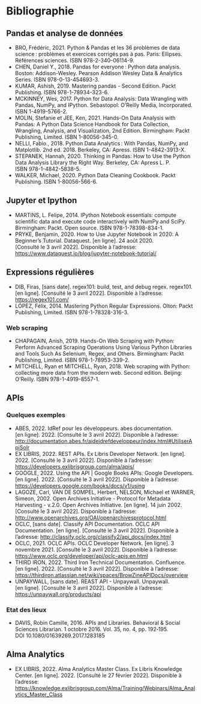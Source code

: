 # Bibliographie
## Pandas et analyse de données
* BRO, Frédéric, 2021. Python & Pandas et les 36 problèmes de data science : problèmes et exercices corrigés pas à pas. Paris: Ellipses. Références sciences. ISBN 978-2-340-06114-9. 
* CHEN, Daniel Y., 2018. Pandas for everyone : Python data analysis. Boston: Addison-Wesley. Pearson Addison Wesley Data & Analytics Series. ISBN 978-0-13-454693-3.
* KUMAR, Ashish, 2019. Mastering pandas - Second Edition. Packt Publishing. ISBN 978-1-78934-323-6.
* MCKINNEY, Wes, 2017. Python for Data Analysis: Data Wrangling with Pandas, NumPy, and IPython. Sebastopol: O’Reilly Media, Incorporated. ISBN 1-4919-5766-2.
* MOLIN, Stefanie et JEE, Ken, 2021. Hands-On Data Analysis with Pandas: A Python Data Science Handbook for Data Collection, Wrangling, Analysis, and Visualization, 2nd Edition. Birmingham: Packt Publishing, Limited. ISBN 1-80056-345-0. 
* NELLI, Fabio., 2018. Python Data Analytics : With Pandas, NumPy, and Matplotlib. 2nd ed. 2018. Berkeley, CA: Apress. ISBN 1-4842-3913-X. 
* STEPANEK, Hannah, 2020. Thinking in Pandas: How to Use the Python Data Analysis Library the Right Way. Berkeley, CA: Apress L. P. ISBN 978-1-4842-5838-5. 
* WALKER, Michael, 2020. Python Data Cleaning Cookbook. Packt Publishing. ISBN 1-80056-566-6. 

## Jupyter et Ipython
* MARTINS, L. Felipe, 2014. IPython Notebook essentials: compute scientific data and execute code interactively with NumPy and SciPy. Birmingham: Packt. Open source. ISBN 978-1-78398-834-1.
* PRYKE, Benjamin, 2020. How to Use Jupyter Notebook in 2020: A Beginner’s Tutorial. Dataquest. [en ligne]. 24 août 2020. [Consulté le 3 avril 2022]. Disponible à l’adresse: https://www.dataquest.io/blog/jupyter-notebook-tutorial/

## Expressions régulières
* DIB, Firas, [sans date]. regex101: build, test, and debug regex. regex101. [en ligne]. [Consulté le 3 avril 2022]. Disponible à l’adresse: https://regex101.com/
* LÓPEZ, Félix, 2014. Mastering Python Regular Expressions. Olton: Packt Publishing, Limited. ISBN 978-1-78328-316-3.

### Web scraping
* CHAPAGAIN, Anish, 2019. Hands-On Web Scraping with Python: Perform Advanced Scraping Operations Using Various Python Libraries and Tools Such As Selenium, Regex, and Others. Birmingham: Packt Publishing, Limited. ISBN 978-1-78953-339-2.
* MITCHELL, Ryan et MITCHELL, Ryan, 2018. Web scraping with Python: collecting more data from the modern web. Second edition. Beijing: O’Reilly. ISBN 978-1-4919-8557-1.

## APIs
### Quelques exemples
* ABES, 2022. IdRef pour les développeurs. abes documentation. [en ligne]. 2022. [Consulté le 3 avril 2022]. Disponible à l’adresse: http://documentation.abes.fr/aideidrefdeveloppeur/index.html#UtiliserApiSolr
* EX LIBRIS, 2022. REST APIs. Ex Libris Developer Network. [en ligne]. 2022. [Consulté le 3 avril 2022]. Disponible à l’adresse: https://developers.exlibrisgroup.com/alma/apis/
* GOOGLE, 2022. Using the API | Google Books APIs. Google Developers. [en ligne]. 2022. [Consulté le 3 avril 2022]. Disponible à l’adresse: https://developers.google.com/books/docs/v1/using
* LAGOZE, Carl, VAN DE SOMPEL, Herbert, NELSON, Michael et WARNER, Simeon, 2002. Open Archives Initiative - Protocol for Metadata Harvesting - v.2.0. Open Archives Initiative. [en ligne]. 14 juin 2002. [Consulté le 3 avril 2022]. Disponible à l’adresse: http://www.openarchives.org/OAI/openarchivesprotocol.html
* OCLC, [sans date]. Classify API Documentation. OCLC API Documentation. [en ligne]. [Consulté le 3 avril 2022]. Disponible à l’adresse: http://classify.oclc.org/classify2/api_docs/index.html
* OCLC, 2021. OCLC APIs. OCLC Developer Network. [en ligne]. 3 novembre 2021. [Consulté le 3 avril 2022]. Disponible à l’adresse: https://www.oclc.org/developer/api/oclc-apis.en.html
* THIRD IRON, 2022. Third Iron Technical Documentation. Confluence. [en ligne]. 2022. [Consulté le 3 avril 2022]. Disponible à l’adresse: https://thirdiron.atlassian.net/wiki/spaces/BrowZineAPIDocs/overview
* UNPAYWALL, [sans date]. REAST API - Unpaywall. Unpaywall. [en ligne]. [Consulté le 3 avril 2022]. Disponible à l’adresse: https://unpaywall.org/products/api

### Etat des lieux
* DAVIS, Robin Camille, 2016. APIs and Libraries. Behavioral & Social Sciences Librarian. 1 octobre 2016. Vol. 35, no. 4, pp. 192‑195. DOI 10.1080/01639269.2017.1283185

## Alma Analytics
* EX LIBRIS, 2022. Alma Analytics Master Class. Ex Libris Knowledge Center. [en ligne]. 2022. [Consulté le 27 février 2022]. Disponible à l’adresse: https://knowledge.exlibrisgroup.com/Alma/Training/Webinars/Alma_Analytics_Master_Class


